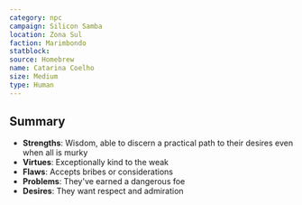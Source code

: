 ```yaml
---
category: npc
campaign: Silicon Samba
location: Zona Sul
faction: Marimbondo
statblock: 
source: Homebrew
name: Catarina Coelho
size: Medium
type: Human
---
```


## Summary

- **Strengths**: Wisdom, able to discern a practical path to their desires even when all is murky
- **Virtues**: Exceptionally kind to the weak
- **Flaws**: Accepts bribes or considerations
- **Problems**: They've earned a dangerous foe
- **Desires**: They want respect and admiration